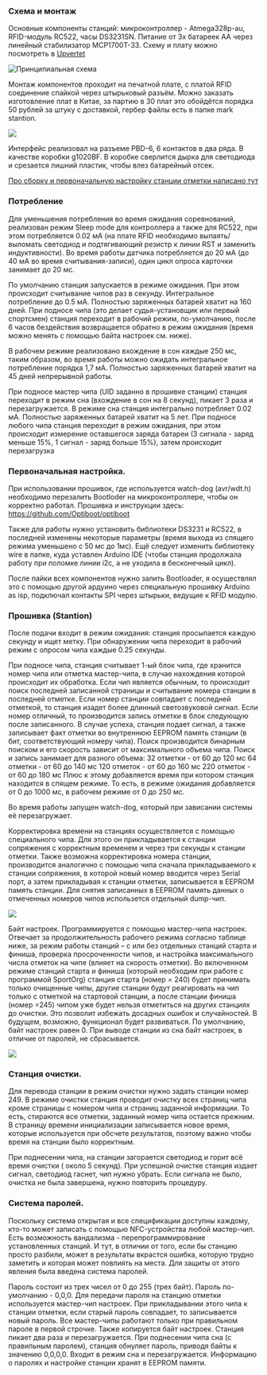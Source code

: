 ### Схема и монтаж

Основные компоненты станций: микроконтроллер - Atmega328p-au, RFID-модуль RC522, часы DS3231SN. Питание от 3х батареек АА через линейный стабилизатор MCP1700T-33. Схему и плату можно посмотреть в [Upvertet](https://upverter.com/AlexanderVolikov/a6d775cd45a22968/Sportiduino-MarkStantion/)

![Принципиальная схема](https://raw.githubusercontent.com/alexandervolikov/sportIDuino/master/Base%20station/Scheme.jpg)

Монтаж компонентов проходит на печатной плате, с платой RFID соединение спайкой через штырьковый разъём. Можно заказать изготовление плат в Китае, за партию в 30 плат это обойдётся порядка 50 рублей за штуку с доставкой, гербер файлы есть в папке mark stantion. 

![](https://raw.githubusercontent.com/alexandervolikov/sportiduino/master/Base%20station/PCB.JPG)

Интерфейс реализовал на разъеме PBD-6, 6 контактов в два ряда. В качестве коробки g1020BF. В коробке сверлится дырка для светодиода и срезается лишний пластик, чтобы влез батарейный отсек.

[Про сборку и первоначальную настройку станции отметки написано тут](https://github.com/alexandervolikov/sportiduino/blob/master/Doc/ru/BaseStationAssembly.md)

### Потребление
Для уменьшения потребления во время ожидания соревнований, реализован режим Sleep mode для контроллера а также для RC522, при этом потребляется 0.02 мА (на плате RFID необходимо выпаять/выломать светодиод и подтягивающий резистр к линии RST и заменить индуктивности). Во время работы датчика потребляется до 20 мА (до 40 мА во время считывания-записи), один цикл опроса карточки занимает до 20 мс. 

По умолчанию станция запускается в режиме ожидания. При этом происходит считывание чипов раз в cекунду. Интегральное потребление до 0.5 мА. Полностью заряженных батарей хватит на 160 дней. При подносе чипа (это делает судья-установщик или первый спортсмен) станция переходит в рабочий режим, по-умолчанию, после 6 часов бездействия возвращается обратно в режим ожидания (время можно менять с помощью байта настроек см. ниже).

В рабочем режиме реализовано вхождение в сон каждые 250 мс, таким образом, во время работы можно ожидать интегральное потребление порядка 1,7 мА. Полностью заряженных батарей хватит на 45 дней непрерывной работы.

При подносе мастер чипа (UID заданно в прошивке станции) станция переходит в режим сна (вхождение в сон на 8 секунд), пикает 3 раза и перезагружается. В режиме сна станция интегрально потребляет  0.02 мА. Полностью заряженных батарей хватит на 5 лет. При подносе любого чипа станция переходит в режим ожидания, при этом происходит измерение оставшегося заряда батареи (3 сигнала - заряд меньше 15%, 1 сигнал - заряд больше 15%), затем происходит перезагрузка

### Первоначальная настройка.
При использовании прошивок, где используется watch-dog (avr/wdt.h) необходимо перезалить Bootloder на микроконтроллере, чтобы он корректно работал. Прошивка и инструкции здесь: https://github.com/Optiboot/optiboot

Также для работы нужно установить библиотеки DS3231 и RC522, в последней изменены некоторые параметры (время выхода из спящего режима уменьшено с 50 мс до 1мс). Ещё следует изменить библиотеку wire в папке, куда уставлен Arduino IDE (чтобы станция продолжала работу при поломке линии i2c, а не уходила в бесконечный цикл).

После пайки всех компонентов нужно залить Bootloader, я осуществлял это с помощью другой ардуино через специальную прошивку Arduino as isp, подключал контакты SPI через штырьки, ведущие к RFID модулю.

### Прошивка (Stantion)
После подачи входит в режим ожидания: станция просыпается каждую секунду и ищет метку. При обнаружении чипа переходит в рабочий режим с опросом чипа каждые 0.25 секунды.

При подносе чипа, станция считывает 1-ый блок чипа, где хранится номер чипа или отметка мастер-чипа, в случае нахождения которой происходит их обработка. Если чип является обычным, то происходит поиск последней записанной страницы и считывание номера станции в последней отметке. 
Если номер станции совпадает с последней отметкой, то станция изадет более длинный светозвуковой сигнал. Если номер отличный, то производится запись отметки в блок следующую после записанного. В случае успеха, станция подает сигнал, а также записывает факт отметки во внутреннюю EEPROM память станции (в бит, соответствующий номеру чипа). Поиск производится бинарным поиском и его скорость зависит от максимального объема чипа. Поиск и запись занимает для разного объема:
32 отметки - от 60 до 120 мс
64 отметки - от 60 до 140 мс
120 отметок - от 60 до 160 мс
220 отметок - от 60 до 180 мс
Плюс к этому добавляется время при котором станция находится в спящем режиме. То есть, в режиме ожидания добавляется от 0 до 1000 мс, в рабочем режиме от 0 до 250 мс.

Во время работы запущен watch-dog, который при зависании системы её перезагружает. 

Корректировка времени на станциях осуществляется с помощью специального чипа. Для этого он прикладывается к станции сопряжения с корректным временем и через три секунды к станции отметки. Также возможна корректировка номера станции, производится аналогично с помощью чипа сначала прикладываемого к станции сопряжения, в которой новый номер вводится через Serial порт, а затем прикладывая к станции отметки, записывается в EEPROM память станции. Для снятия записанных в EEPROM память данных о отмеченных номеров чипов использется отдельный dump-чип.

![](https://raw.githubusercontent.com/alexandervolikov/sportiduino/master/Images/Stantion-blockscheme.png)

Байт настроек. Программируется с помощью мастер-чипа настроек. Отвечает за продолжительность рабочего режима согласно таблице ниже, за режим работы станций – с или без отдельных станций старта и финиша, проверка просроченности чипов, и настройка максимального числа отметок на чипе (влияет на скорость отметки). Во включенном режиме станций старта и финиша (который необходим при работе с программой SportOrg) станция старта (номер = 240) будет принимать только очищенные чипы, другие станции будут реагировать на чип только с отметкой на стартовой станции, а после станции финиша (номер =245) чипом уже будет нельзя отметиться на других станциях до очистки. Это позволит избежать досадных ошибок и случайностей. В будущем, возможно, функционал будет развиваться. По умолчанию, байт настроек равен 0. При выводе станции из сна байт настроек, в отличие от паролей, не сбрасывается.

![](https://raw.githubusercontent.com/alexandervolikov/sportiduino/master/Images/Setting-byte.PNG)

### Станция очистки.

Для перевода станции в режим очистки нужно задать станции номер 249.
В режиме очистки станция проводит очистку всех страниц чипа кроме страницы с номером чипа и страниц заданной информации. То есть, стираются все отметки, заданный номер чипа остается прежним. В страницу времени инициализации записывается новое время, которые используется при обсчете результатов, поэтому важно чтобы время на станции было корректным.

При поднесении чипа, на станции загорается светодиод и горит всё время очистки ( около 5 секунд). При успешной очистке станция издает сигнал, светодиод гаснет, чип нужно убрать. Если сигнала не было, очистка не была завершена, нужно повторить процедуру.

### Система паролей. 
Поскольку система открытая и все спецификации доступны каждому, кто-то может записать с помощью NFC-устройства любой мастер-чип. Есть возможность вандализма - перепрограммирование установленных станций. И тут, в отличии от того, если бы станцию просто разбили, может в результаты вкрастся ошибка, которую трудно заметить и которая может повлиять на места. Для защиты от этого явления была введена система паролей.

Пароль состоит из трех чисел от 0 до 255 (трех байт). Пароль по-умолчанию - 0,0,0. Для передачи пароля на станцию отметки используется мастер-чип настроек. При прикладывании этого чипа к станции отметки, если старый пароль совпадает, то записывается новый пароль. Все мастер-чипы работают только при правильном пароле в первой строчке. Также копируется байт настроек. Станция пикает два раза и перезагружается. При поднесении чипа сна (с правильным паролем), станция обнуляет пароль, приводя байты к значению 0,0,0,0. Входит в режим сна и перезагружается. Информацию о паролях и настройке станции хранят в EEPROM памяти. 
